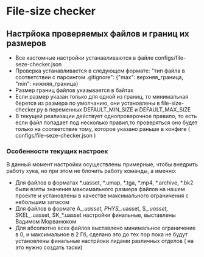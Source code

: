 # File-size checker

## Настрйока проверяемых файлов и границ их размеров 

* Все кастомные настройки устанавливаются в файле configs/file-seze-checker.json
* Проверка устанавливается в следующем формате:
    "тип файла в соответствии с парсингом .gitignore": {"max": верхняя_граница, "min": нижняя_граница}
* Размер границ файлов указывается в байтах
* Если размер указан только для одной из границ, то минимальная берется из размера по умолчанию, они установлены в file-size-checker.py в переменных DEFAULT_MIN_SIZE и DEFAULT_MAX_SIZE
* В текущей реализации действует однопроверочное правило, то есть если файл попадает под несколько правил,то проверяться оно будет только на соответствие тому, которое указано раньше в конфиге ( configs/file-seze-checker.json )


### Особенности текущих настроек
В данный момент настройки осуществлены примерные, чтобы внедрить работу хука, но при этом не блочить работу команды, а именно:
* Для файлов в форматах *.uasset, *.umap, *.tga, *.mp4, *.archive, *.bk2 были взяты значения максимального размера файлов на нашем проекте и установлены в качестве максимального ограничения с небольшим запасом
* Для файлов в формате A_*.uasset, PHYS_*.uasset, S_*.uasset, SKEL_*.uasset, SK_*.uasset настройки финальные, выставлены Вадимом Морванюком
* Для абсолютно всех файлов выставлено минимальное ограничение в 0, и максимальное в 2 Гб, сделано это до тех пор пока не будут установлены финальные настрйоки лидами различных отделов ( на это нужно создать таски)
    